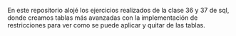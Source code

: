 En este repositorio alojé los ejercicios realizados de la clase 36 y 37 de sql, donde creamos tablas más avanzadas
con la implementación de restricciones para ver como se puede aplicar y quitar de las tablas.

